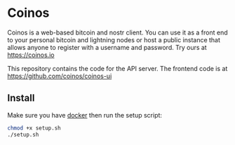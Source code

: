 # Coinos

Coinos is a web-based bitcoin and nostr client. You can use it as a front end to your personal bitcoin and lightning nodes or host a public instance that allows anyone to register with a username and password. Try ours at https://coinos.io

This repository contains the code for the API server. The frontend code is at <a href="https://github.com/coinos/coinos-ui">https://github.com/coinos/coinos-ui</a>

## Install

Make sure you have <a href="https://docs.docker.com/get-docker/">docker</a> then run the setup script:

```bash
chmod +x setup.sh
./setup.sh
```
